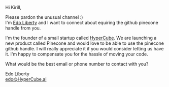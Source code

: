 Hi Kirill,

Please pardon the unusual channel :)</br>
I'm [Edo Liberty](https://edoliberty.github.io//) and I want to connect about equiring the github pinecone handle from you.

I'm the founder of a small startup called [HyperCube](https://www.hypercube.ai/). We are launching a new product called Pinecone and would love to be able to use the pinecone github handle. I will really appreciate it if you would consider letting us have it. I'm happy to compensate you for the hassle of moving your code. 

What would be the best email or phone number to contact with you?

Edo Liberty</br>
edo@HyperCube.ai